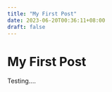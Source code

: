 ```yaml
---
title: "My First Post"
date: 2023-06-20T00:36:11+08:00
draft: false
---
```

# My First Post
Testing....


